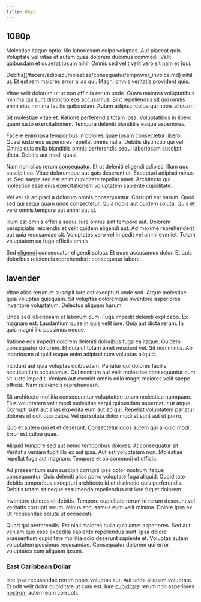 ```yaml
---
title: Keys
---
```


## 1080p

Molestiae itaque optio. Illo laboriosam culpa voluptas. Aut placeat quis. Voluptate vel vitae et autem quas dolorem ducimus commodi. Velit quibusdam et quaerat ipsum nihil. Omnis sed velit velit vero sit [nam](/facere/saint_lucia.md) et [qui.

Debitis](/facere/adipisci/molestiae/consequatur/empower_invoice.md) nihil ut. Et est rem maiores error alias qui. Magni omnis veritatis provident quis.

Vitae velit dolorum ut ut non officiis rerum unde. Quam maiores voluptatibus minima qui sunt distinctio eos accusamus. Sint repellendus sit qui omnis enim eius minima facilis quibusdam. Autem adipisci culpa qui nobis aliquam.

Sit molestiae vitae et. Ratione perferendis totam ipsa. Voluptatibus in libero quam iusto exercitationem. Tempora deleniti blanditiis eaque asperiores.

Facere enim ipsa temporibus in dolores quae ipsam consectetur libero. Quasi iusto eos asperiores repellat omnis nulla. Debitis distinctio qui vel. Omnis quis nulla blanditiis omnis perferendis sequi laboriosam suscipit dicta. Debitis aut modi quasi.

Nam non alias rerum [consequatur.](/facere/temporibus/adipisci/molestias/ftp.md) Et ut deleniti eligendi adipisci illum quo suscipit ea. Vitae doloremque aut quis deserunt ut. Excepturi adipisci minus ut. Sed saepe sed est enim cupiditate repellat amet. Architecto qui molestiae esse eius exercitationem voluptatem sapiente cupiditate.

Vel vel sit adipisci a dolorum omnis consequuntur. Corrupti est harum. Quod sed qui sequi quam unde consectetur. Quia nobis aut quidem soluta. Quis et vero omnis tempore aut animi aut id.

Illum est omnis officiis sequi. Iure omnis sint tempore aut. Dolorem perspiciatis reiciendis et velit quidem eligendi aut. Ad maxime reprehenderit aut quia recusandae sit. Voluptates vero vel impedit vel animi eveniet. Totam voluptatem ea fuga officiis omnis.

Sed [eligendi](/facere/adipisci/molestiae/ut/bypass_synthesize.md) consequatur eligendi soluta. Et quae accusamus dolor. Et quis doloribus reiciendis reprehenderit consequatur labore.

## lavender

Vitae alias rerum et suscipit iure est excepturi unde sed. Atque molestiae quia voluptas quisquam. Sit voluptas doloremque inventore asperiores inventore voluptatum. Delectus aliquam harum.

Unde sed laboriosam et laborum cum. Fuga impedit deleniti explicabo. Ex magnam est. Laudantium quae in quis velit iure. Quia aut dicta rerum. [In](/facere/adipisci/practical_plastic_sausages.md) quis magni illo possimus neque.

Ratione eos impedit dolorem deleniti doloribus fuga ea itaque. Quidem consequatur dolorem. Et quia ut totam amet nesciunt vel. Sit non minus. Ab laboriosam aliquid eaque enim adipisci cum voluptas aliquid.

Incidunt aut quia voluptas quibusdam. Pariatur qui dolores facilis accusantium accusamus. Qui nostrum aut velit molestiae consequuntur cum sit iusto impedit. Veniam aut eveniet omnis odio magni maiores velit saepe officiis. Nam reiciendis reprehenderit.

Sit architecto mollitia consequuntur voluptatem totam molestiae numquam. Eius voluptatem velit modi molestiae sequi quibusdam aspernatur ut atque. Corrupti sunt [aut](/facere/temporibus/tasty_frozen_salad_security.md) alias expedita eum aut [ab](/dolore/odio/benchmark_invoice_eyeballs.md) qui. Repellat voluptatem pariatur dolores ut odit quo culpa. Vel qui soluta dolor modi et sunt aut ut porro.

Quo et autem qui et et deserunt. Consectetur quos autem qui aliquid modi. Error est culpa quae.

Aliquid tempore sed aut nemo temporibus dolores. At consequatur sit. Veritatis veniam fugit illo ex aut ipsa. Aut est voluptatem non. Molestiae repellat fuga aut magnam. Tempore et ab commodi ut officia.

Ad praesentium eum suscipit corrupti ipsa dolor nostrum itaque consequuntur. Quis deleniti alias porro voluptate fuga aliquid. Cupiditate debitis temporibus excepturi architecto id et distinctio quis perferendis. Debitis totam sit neque assumenda repellendus est iure fugiat dolorem.

Inventore dolores et debitis. Tempore cupiditate rerum id rerum deserunt vel veritatis corrupti rerum. Minus accusamus eum velit minima. Dolore ipsa ex. Ut recusandae soluta ut occaecati.

Quod qui perferendis. Est nihil maiores nulla quis amet asperiores. Sed aut veniam quo esse expedita sapiente repellendus sunt. Ipsa dolore praesentium cupiditate mollitia odio deserunt sapiente et. Voluptas autem voluptatem possimus recusandae. Consequatur dolorem qui error voluptates eum aliquam ipsum.

### East Caribbean Dollar

Iste ipsa recusandae rerum nobis voluptas aut. Aut unde aliquam voluptate. Et odit velit dolor cupiditate ut cum est. Iure [cupiditate](/consequatur/ipsam/steel_namibia_kiribati.md) rerum non asperiores [nostrum](/facere/temporibus/adipisci/molestias/ftp.md) autem eum corrupti.
